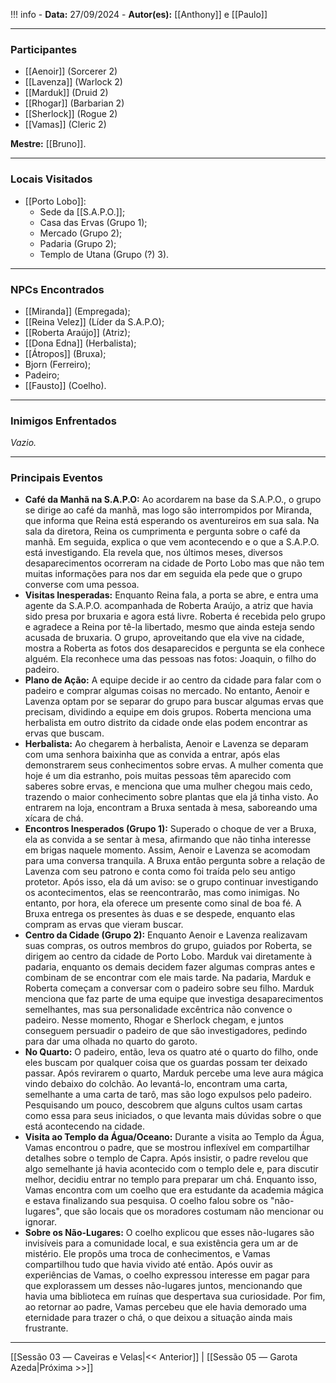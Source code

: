 !!! info
	- **Data:** 27/09/2024
	- **Autor(es):** [[Anthony]] e [[Paulo]]

---

### Participantes

- [[Aenoir]] (Sorcerer 2)
- [[Lavenza]] (Warlock 2)
- [[Marduk]] (Druid 2)
- [[Rhogar]] (Barbarian 2)
- [[Sherlock]] (Rogue 2)
- [[Vamas]] (Cleric 2)

**Mestre:** [[Bruno]].

---  

### Locais Visitados

- [[Porto Lobo]]:
	- Sede da [[S.A.P.O.]];
	- Casa das Ervas (Grupo 1);
	- Mercado (Grupo 2);
	- Padaria (Grupo 2);
	- Templo de Utana (Grupo (?) 3).

---

### NPCs Encontrados

- [[Miranda]] (Empregada);
- [[Reina Velez]] (Líder da S.A.P.O);
- [[Roberta Araújo]] (Atriz);
- [[Dona Edna]] (Herbalista);
- [[Átropos]] (Bruxa);
- Bjorn (Ferreiro);
- Padeiro;
- [[Fausto]] (Coelho).

---

### Inimigos Enfrentados

*Vazio.*

---

### Principais Eventos

- **Café da Manhã na S.A.P.O:** Ao acordarem na base da S.A.P.O., o grupo se dirige ao café da manhã, mas logo são interrompidos por Miranda, que informa que Reina está esperando os aventureiros em sua sala. Na sala da diretora, Reina os cumprimenta e pergunta sobre o café da manhã. Em seguida, explica o que vem acontecendo e o que a S.A.P.O. está investigando. Ela revela que, nos últimos meses, diversos desaparecimentos ocorreram na cidade de Porto Lobo mas que não tem muitas informações para nos dar em seguida ela pede que o grupo converse com uma pessoa.
- **Visitas Inesperadas:** Enquanto Reina fala, a porta se abre, e entra uma agente da S.A.P.O. acompanhada de Roberta Araújo, a atriz que havia sido presa por bruxaria e agora está livre. Roberta é recebida pelo grupo e agradece a Reina por tê-la libertado, mesmo que ainda esteja sendo acusada de bruxaria. O grupo, aproveitando que ela vive na cidade, mostra a Roberta as fotos dos desaparecidos e pergunta se ela conhece alguém. Ela reconhece uma das pessoas nas fotos: Joaquin, o filho do padeiro.
- **Plano de Ação:** A equipe decide ir ao centro da cidade para falar com o padeiro e comprar algumas coisas no mercado. No entanto, Aenoir e Lavenza optam por se separar do grupo para buscar algumas ervas que precisam, dividindo a equipe em dois grupos. Roberta menciona uma herbalista em outro distrito da cidade onde elas podem encontrar as ervas que buscam.
- **Herbalista:** Ao chegarem à herbalista, Aenoir e Lavenza se deparam com uma senhora baixinha que as convida a entrar, após elas demonstrarem seus conhecimentos sobre ervas. A mulher comenta que hoje é um dia estranho, pois muitas pessoas têm aparecido com saberes sobre ervas, e menciona que uma mulher chegou mais cedo, trazendo o maior conhecimento sobre plantas que ela já tinha visto. Ao entrarem na loja, encontram a Bruxa sentada à mesa, saboreando uma xícara de chá.
- **Encontros Inesperados (Grupo 1):** Superado o choque de ver a Bruxa, ela as convida a se sentar à mesa, afirmando que não tinha interesse em brigas naquele momento. Assim, Aenoir e Lavenza se acomodam para uma conversa tranquila. A Bruxa então pergunta sobre a relação de Lavenza com seu patrono e conta como foi traída pelo seu antigo protetor. Após isso, ela dá um aviso: se o grupo continuar investigando os acontecimentos, elas se reencontrarão, mas como inimigas. No entanto, por hora, ela oferece um presente como sinal de boa fé. A Bruxa entrega os presentes às duas e se despede, enquanto elas compram as ervas que vieram buscar.
- **Centro da Cidade (Grupo 2):** Enquanto Aenoir e Lavenza realizavam suas compras, os outros membros do grupo, guiados por Roberta, se dirigem ao centro da cidade de Porto Lobo. Marduk vai diretamente à padaria, enquanto os demais decidem fazer algumas compras antes e combinam de se encontrar com ele mais tarde. Na padaria, Marduk e Roberta começam a conversar com o padeiro sobre seu filho. Marduk menciona que faz parte de uma equipe que investiga desaparecimentos semelhantes, mas sua personalidade excêntrica não convence o padeiro. Nesse momento, Rhogar e Sherlock chegam, e juntos conseguem persuadir o padeiro de que são investigadores, pedindo para dar uma olhada no quarto do garoto.
- **No Quarto:** O padeiro, então, leva os quatro até o quarto do filho, onde eles buscam por qualquer coisa que os guardas possam ter deixado passar. Após revirarem o quarto, Marduk percebe uma leve aura mágica vindo debaixo do colchão. Ao levantá-lo, encontram uma carta, semelhante a uma carta de tarô, mas são logo expulsos pelo padeiro. Pesquisando um pouco, descobrem que alguns cultos usam cartas como essa para seus iniciados, o que levanta mais dúvidas sobre o que está acontecendo na cidade.
- **Visita ao Templo da Água/Oceano:** Durante a visita ao Templo da Água, Vamas encontrou o padre, que se mostrou inflexível em compartilhar detalhes sobre o templo de Capra. Após insistir, o padre revelou que algo semelhante já havia acontecido com o templo dele e, para discutir melhor, decidiu entrar no templo para preparar um chá. Enquanto isso, Vamas encontra com um coelho que era estudante da academia mágica e estava finalizando sua pesquisa. O coelho falou sobre os "não-lugares", que são locais que os moradores costumam não mencionar ou ignorar.
- **Sobre os Não-Lugares:** O coelho explicou que esses não-lugares são invisíveis para a comunidade local, e sua existência gera um ar de mistério. Ele propôs uma troca de conhecimentos, e Vamas compartilhou tudo que havia vivido até então. Após ouvir as experiências de Vamas, o coelho expressou interesse em pagar para que explorassem um desses não-lugares juntos, mencionando que havia uma biblioteca em ruínas que despertava sua curiosidade. Por fim, ao retornar ao padre, Vamas percebeu que ele havia demorado uma eternidade para trazer o chá, o que deixou a situação ainda mais frustrante.

---

[[Sessão 03 ― Caveiras e Velas|<< Anterior]] | [[Sessão 05 ― Garota Azeda|Próxima >>]]
